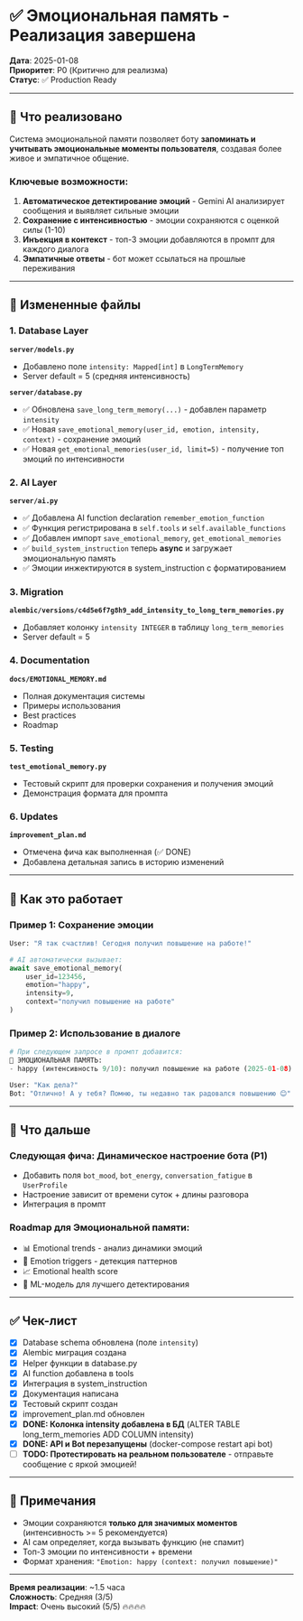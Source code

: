 # ✅ Эмоциональная память - Реализация завершена

**Дата**: 2025-01-08  
**Приоритет**: P0 (Критично для реализма)  
**Статус**: ✅ Production Ready

---

## 🎯 Что реализовано

Система эмоциональной памяти позволяет боту **запоминать и учитывать эмоциональные моменты пользователя**, создавая более живое и эмпатичное общение.

### Ключевые возможности:
1. **Автоматическое детектирование эмоций** - Gemini AI анализирует сообщения и выявляет сильные эмоции
2. **Сохранение с интенсивностью** - эмоции сохраняются с оценкой силы (1-10)
3. **Инъекция в контекст** - топ-3 эмоции добавляются в промпт для каждого диалога
4. **Эмпатичные ответы** - бот может ссылаться на прошлые переживания

---

## 📁 Измененные файлы

### 1. Database Layer
**`server/models.py`**
- Добавлено поле `intensity: Mapped[int]` в `LongTermMemory`
- Server default = 5 (средняя интенсивность)

**`server/database.py`**
- ✅ Обновлена `save_long_term_memory(...)` - добавлен параметр `intensity`
- ✅ Новая `save_emotional_memory(user_id, emotion, intensity, context)` - сохранение эмоций
- ✅ Новая `get_emotional_memories(user_id, limit=5)` - получение топ эмоций по интенсивности

### 2. AI Layer
**`server/ai.py`**
- ✅ Добавлена AI function declaration `remember_emotion_function`
- ✅ Функция регистрирована в `self.tools` и `self.available_functions`
- ✅ Добавлен импорт `save_emotional_memory`, `get_emotional_memories`
- ✅ `build_system_instruction` теперь **async** и загружает эмоциональную память
- ✅ Эмоции инжектируются в system_instruction с форматированием

### 3. Migration
**`alembic/versions/c4d5e6f7g8h9_add_intensity_to_long_term_memories.py`**
- Добавляет колонку `intensity INTEGER` в таблицу `long_term_memories`
- Server default = 5

### 4. Documentation
**`docs/EMOTIONAL_MEMORY.md`**
- Полная документация системы
- Примеры использования
- Best practices
- Roadmap

### 5. Testing
**`test_emotional_memory.py`**
- Тестовый скрипт для проверки сохранения и получения эмоций
- Демонстрация формата для промпта

### 6. Updates
**`improvement_plan.md`**
- Отмечена фича как выполненная (✅ DONE)
- Добавлена детальная запись в историю изменений

---

## 🔧 Как это работает

### Пример 1: Сохранение эмоции
```python
User: "Я так счастлив! Сегодня получил повышение на работе!"

# AI автоматически вызывает:
await save_emotional_memory(
    user_id=123456,
    emotion="happy",
    intensity=9,
    context="получил повышение на работе"
)
```

### Пример 2: Использование в диалоге
```python
# При следующем запросе в промпт добавится:
🧠 ЭМОЦИОНАЛЬНАЯ ПАМЯТЬ:
- happy (интенсивность 9/10): получил повышение на работе (2025-01-08)

User: "Как дела?"
Bot: "Отлично! А у тебя? Помню, ты недавно так радовался повышению 😊"
```

---

## 🚀 Что дальше

### Следующая фича: Динамическое настроение бота (P1)
- Добавить поля `bot_mood`, `bot_energy`, `conversation_fatigue` в `UserProfile`
- Настроение зависит от времени суток + длины разговора
- Интеграция в промпт

### Roadmap для Эмоциональной памяти:
- 📊 Emotional trends - анализ динамики эмоций
- 🎯 Emotion triggers - детекция паттернов
- 📈 Emotional health score
- 🧠 ML-модель для лучшего детектирования

---

## ✅ Чек-лист

- [x] Database schema обновлена (поле `intensity`)
- [x] Alembic миграция создана
- [x] Helper функции в database.py
- [x] AI function добавлена в tools
- [x] Интеграция в system_instruction
- [x] Документация написана
- [x] Тестовый скрипт создан
- [x] improvement_plan.md обновлен
- [x] **DONE: Колонка intensity добавлена в БД** (ALTER TABLE long_term_memories ADD COLUMN intensity)
- [x] **DONE: API и Bot перезапущены** (docker-compose restart api bot)
- [ ] **TODO: Протестировать на реальном пользователе** - отправьте сообщение с яркой эмоцией!

---

## 📝 Примечания

- Эмоции сохраняются **только для значимых моментов** (интенсивность >= 5 рекомендуется)
- AI сам определяет, когда вызывать функцию (не спамит)
- Топ-3 эмоции по интенсивности + времени
- Формат хранения: `"Emotion: happy (context: получил повышение)"`

---

**Время реализации**: ~1.5 часа  
**Сложность**: Средняя (3/5)  
**Impact**: Очень высокий (5/5) 🔥🔥🔥🔥
